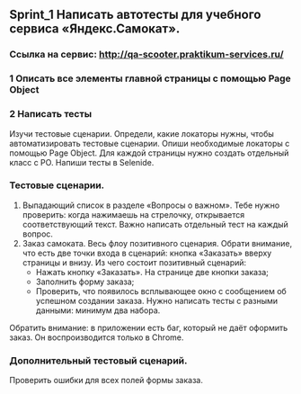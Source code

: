 ﻿## Sprint_1 Написать автотесты для учебного сервиса «Яндекс.Самокат».
###     Ссылка на сервис: http://qa-scooter.praktikum-services.ru/

### 1 Описать все элементы главной страницы с помощью Page Object
### 2 Написать тесты
Изучи тестовые сценарии.
Определи, какие локаторы нужны, чтобы автоматизировать тестовые сценарии.
Опиши необходимые локаторы с помощью Page Object.
Для каждой страницы нужно создать отдельный класс с PO. Напиши тесты в Selenide.
### Тестовые сценарии.
1) Выпадающий список в разделе «Вопросы о важном». Тебе нужно проверить: когда нажимаешь на стрелочку, открывается соответствующий текст. Важно написать отдельный тест на каждый вопрос.
2) Заказ самоката. Весь флоу позитивного сценария. Обрати внимание, что есть две точки входа в сценарий: кнопка «Заказать» вверху страницы и внизу.
   Из чего состоит позитивный сценарий:
   - Нажать кнопку «Заказать». На странице две кнопки заказа;
   - Заполнить форму заказа;
   - Проверить, что появилось всплывающее окно с сообщением об успешном создании заказа.
   Нужно написать тесты с разными данными: минимум два набора.

Обратить внимание: в приложении есть баг, который не даёт оформить заказ. Он воспроизводится только в Chrome.
### Дополнительный тестовый сценарий.
Проверить ошибки для всех полей формы заказа.
